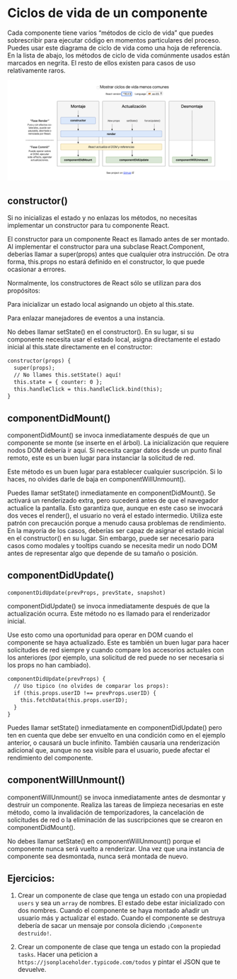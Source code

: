 # Ciclos de vida de un componente

Cada componente tiene varios “métodos de ciclo de vida” que puedes sobrescribir para ejecutar código en momentos particulares del proceso. Puedes usar este diagrama de ciclo de vida como una hoja de referencia. En la lista de abajo, los métodos de ciclo de vida comúnmente usados están marcados en negrita. El resto de ellos existen para casos de uso relativamente raros.

![ciclos de vida](./../images/lifecycle.png)

## **constructor()**

Si no inicializas el estado y no enlazas los métodos, no necesitas implementar un constructor para tu componente React.

El constructor para un componente React es llamado antes de ser montado. Al implementar el constructor para una subclase React.Component, deberías llamar a super(props) antes que cualquier otra instrucción. De otra forma, this.props no estará definido en el constructor, lo que puede ocasionar a errores.

Normalmente, los constructores de React sólo se utilizan para dos propósitos:

Para inicializar un estado local asignando un objeto al this.state.

Para enlazar manejadores de eventos a una instancia.

No debes llamar setState() en el constructor(). En su lugar, si su componente necesita usar el estado local, asigna directamente el estado inicial al this.state directamente en el constructor:

```
constructor(props) {
  super(props);
  // No llames this.setState() aquí!
  this.state = { counter: 0 };
  this.handleClick = this.handleClick.bind(this);
}
```

## **componentDidMount()**

componentDidMount() se invoca inmediatamente después de que un componente se monte (se inserte en el árbol). La inicialización que requiere nodos DOM debería ir aquí. Si necesita cargar datos desde un punto final remoto, este es un buen lugar para instanciar la solicitud de red.

Este método es un buen lugar para establecer cualquier suscripción. Si lo haces, no olvides darle de baja en componentWillUnmount().

Puedes llamar setState() inmediatamente en componentDidMount(). Se activará un renderizado extra, pero sucederá antes de que el navegador actualice la pantalla. Esto garantiza que, aunque en este caso se invocará dos veces el render(), el usuario no verá el estado intermedio. Utiliza este patrón con precaución porque a menudo causa problemas de rendimiento. En la mayoría de los casos, deberías ser capaz de asignar el estado inicial en el constructor() en su lugar. Sin embargo, puede ser necesario para casos como modales y tooltips cuando se necesita medir un nodo DOM antes de representar algo que depende de su tamaño o posición.

## **componentDidUpdate()**

```
componentDidUpdate(prevProps, prevState, snapshot)
```

componentDidUpdate() se invoca inmediatamente después de que la actualización ocurra. Este método no es llamado para el renderizador inicial.

Use esto como una oportunidad para operar en DOM cuando el componente se haya actualizado. Este es también un buen lugar para hacer solicitudes de red siempre y cuando compare los accesorios actuales con los anteriores (por ejemplo, una solicitud de red puede no ser necesaria si los props no han cambiado).

```
componentDidUpdate(prevProps) {
  // Uso tipico (no olvides de comparar los props):
  if (this.props.userID !== prevProps.userID) {
    this.fetchData(this.props.userID);
  }
}
```

Puedes llamar setState() inmediatamente en componentDidUpdate() pero ten en cuenta que debe ser envuelto en una condición como en el ejemplo anterior, o causará un bucle infinito. También causaría una renderización adicional que, aunque no sea visible para el usuario, puede afectar el rendimiento del componente.

## **componentWillUnmount()**

componentWillUnmount() se invoca inmediatamente antes de desmontar y destruir un componente. Realiza las tareas de limpieza necesarias en este método, como la invalidación de temporizadores, la cancelación de solicitudes de red o la eliminación de las suscripciones que se crearon en componentDidMount().

No debes llamar setState() en componentWillUnmount() porque el componente nunca será vuelto a renderizar. Una vez que una instancia de componente sea desmontada, nunca será montada de nuevo.


## Ejercicios:


1. Crear un componente de clase que tenga un estado con una propiedad `users` y sea un `array` de nombres. El estado debe estar inicializado con dos nombres. Cuando el componente se haya montado añadir un usuario más y actualizar el estado. Cuando el componente se destruya debería de sacar un mensaje por consola diciendo `¡Componente destruido!`.

2. Crear un componente de clase que tenga un estado con la propiedad `tasks`. Hacer una peticion a `https://jsonplaceholder.typicode.com/todos` y pintar el JSON que te devuelve.
